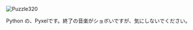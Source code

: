 ![Puzzle320](https://github.com/K-Zenigata/15Puzzle_Pyxel/assets/114846454/90fd7c99-c423-471e-aef4-a93c0221ae38)

Python の、Pyxelです。終了の音楽がショボいですが、気にしないでください。

